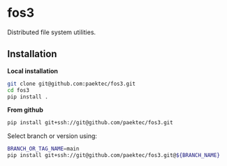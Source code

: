 # fos3
Distributed file system utilities.

## Installation

**Local installation**

```bash
git clone git@github.com:paektec/fos3.git
cd fos3
pip install .
```

**From github**

```bash
pip install git+ssh://git@github.com/paektec/fos3.git
```

Select branch or version using:

```bash
BRANCH_OR_TAG_NAME=main
pip install git+ssh://git@github.com/paektec/fos3.git@${BRANCH_NAME}
```




